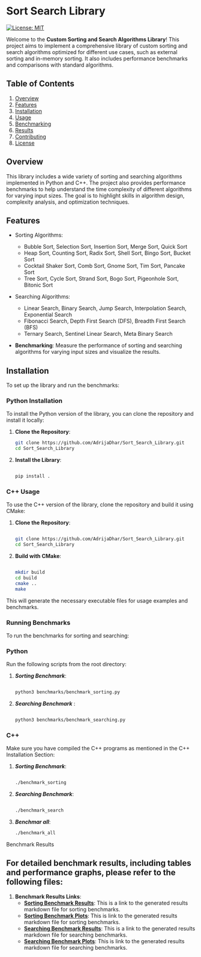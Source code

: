# Sort Search Library

[![License: MIT](https://img.shields.io/badge/License-MIT-blue.svg)](LICENSE)

Welcome to the **Custom Sorting and Search Algorithms Library**! This project aims to implement a comprehensive library of custom sorting and search algorithms optimized for different use cases, such as external sorting and in-memory sorting. It also includes performance benchmarks and comparisons with standard algorithms.

## Table of Contents

1. [Overview](#overview)
2. [Features](#features)
3. [Installation](#installation)
4. [Usage](#usage)
5. [Benchmarking](#benchmarking)
6. [Results](#results)
7. [Contributing](#contributing)
8. [License](#license)

## Overview

This library includes a wide variety of sorting and searching algorithms implemented in Python and C++. The project also provides performance benchmarks to help understand the time complexity of different algorithms for varying input sizes. The goal is to highlight skills in algorithm design, complexity analysis, and optimization techniques.

## Features

- Sorting Algorithms:
  - Bubble Sort, Selection Sort, Insertion Sort, Merge Sort, Quick Sort
  - Heap Sort, Counting Sort, Radix Sort, Shell Sort, Bingo Sort, Bucket Sort
  - Cocktail Shaker Sort, Comb Sort, Gnome Sort, Tim Sort, Pancake Sort
  - Tree Sort, Cycle Sort, Strand Sort, Bogo Sort, Pigeonhole Sort, Bitonic Sort

- Searching Algorithms:
  - Linear Search, Binary Search, Jump Search, Interpolation Search, Exponential Search
  - Fibonacci Search, Depth First Search (DFS), Breadth First Search (BFS)
  - Ternary Search, Sentinel Linear Search, Meta Binary Search

- **Benchmarking**: Measure the performance of sorting and searching algorithms for varying input sizes and visualize the results.

## Installation

To set up the library and run the benchmarks:


### Python Installation
To install the Python version of the library, you can clone the repository and install it locally:

1. **Clone the Repository**:
   ```sh
   git clone https://github.com/AdrijaDhar/Sort_Search_Library.git
   cd Sort_Search_Library
   
2. **Install the Library**:
    ```sh
    
    pip install .
### C++ Usage
To use the C++ version of the library, clone the repository and build it using CMake:

1. **Clone the Repository**:
    ```sh
    
    git clone https://github.com/AdrijaDhar/Sort_Search_Library.git
    cd Sort_Search_Library

2. **Build with CMake**:
    ```sh
    
    mkdir build
    cd build
    cmake ..
    make

This will generate the necessary executable files for usage examples and benchmarks.

### Running Benchmarks

To run the benchmarks for sorting and searching:

### Python
Run the following scripts from the root directory:

1. ***Sorting Benchmark***:
    ```sh
    
    python3 benchmarks/benchmark_sorting.py

2. ***Searching Benchmark*** :
    ```sh
    
    python3 benchmarks/benchmark_searching.py
### C++
Make sure you have compiled the C++ programs as mentioned in the C++ Installation Section:

1. ***Sorting Benchmark***:
    ```sh
    
    ./benchmark_sorting
2. ***Searching Benchmark***:
    ```sh
    
    ./benchmark_search
3. ***Benchmar all***:
    ```sh
    ./benchmark_all
Benchmark Results

## For detailed benchmark results, including tables and performance graphs, please refer to the following files:

1. **Benchmark Results Links**:
   - **[Sorting Benchmark Results](results/sorting_benchmark_results.md)**: This is a link to the generated results markdown file for sorting benchmarks.
   - **[Sorting Benchmark Plots](results/plots/sorting_benchmark_plot.png)**: This is link to the generated results markdown file for sorting benchmarks.
   - **[Searching Benchmark Results](results/searching_benchmark_results.md)**: This is a link to the generated results markdown file for searching benchmarks.
   - **[Searching Benchmark Plots](results/plots/searching_benchmark_plot.png)**: This is link to the generated results markdown file for searching benchmarks.
